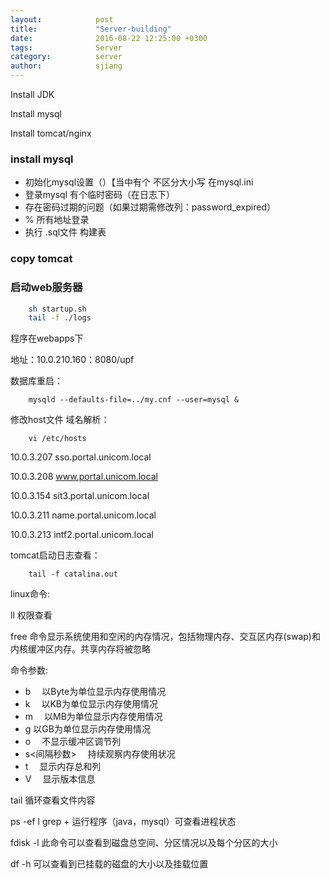 ```yaml
---
layout:            post
title:             "Server-building"
date:              2016-08-22 12:25:00 +0300
tags:              Server 
category:          server
author:            sjiang
---
```


Install JDK

Install mysql

Install tomcat/nginx


### install mysql
	
- 初始化mysql设置（）【当中有个 不区分大小写 在mysql.ini
- 登录mysql 有个临时密码（在日志下）
- 存在密码过期的问题（如果过期需修改列：password_expired）
- % 所有地址登录
- 执行 .sql文件 构建表

### copy tomcat

### 启动web服务器
```bash
	sh startup.sh
	tail -f ./logs
```

程序在webapps下

地址：10.0.210.160：8080/upf

数据库重启：
```
	mysqld --defaults-file=../my.cnf --user=mysql &
```

修改host文件 域名解析：	
```
	vi /etc/hosts
```

10.0.3.207      sso.portal.unicom.local

10.0.3.208      www.portal.unicom.local

10.0.3.154      sit3.portal.unicom.local 

10.0.3.211   	name.portal.unicom.local

10.0.3.213 		intf2.portal.unicom.local

tomcat启动日志查看：
```
	tail -f catalina.out
```


linux命令:

ll  权限查看

free 命令显示系统使用和空闲的内存情况，包括物理内存、交互区内存(swap)和内核缓冲区内存。共享内存将被忽略

命令参数:

- b 　以Byte为单位显示内存使用情况
- k 　以KB为单位显示内存使用情况
- m 　以MB为单位显示内存使用情况
- g   以GB为单位显示内存使用情况
- o 　不显示缓冲区调节列
- s<间隔秒数> 　持续观察内存使用状况
- t 　显示内存总和列
- V 　显示版本信息

tail		循环查看文件内容

ps -ef l grep + 运行程序（java，mysql）可查看进程状态

fdisk -l		此命令可以查看到磁盘总空间、分区情况以及每个分区的大小

df -h		可以查看到已挂载的磁盘的大小以及挂载位置

